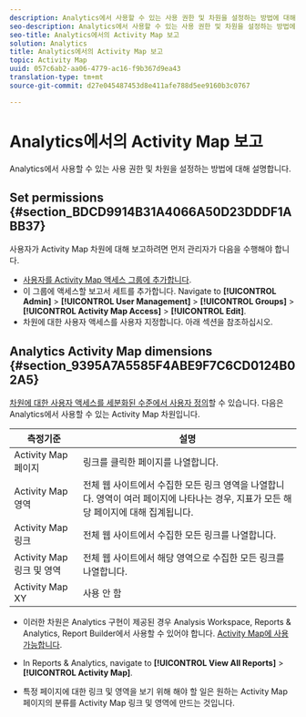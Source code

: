 ```yaml
---
description: Analytics에서 사용할 수 있는 사용 권한 및 차원을 설정하는 방법에 대해 설명합니다.
seo-description: Analytics에서 사용할 수 있는 사용 권한 및 차원을 설정하는 방법에 대해 설명합니다.
seo-title: Analytics에서의 Activity Map 보고
solution: Analytics
title: Analytics에서의 Activity Map 보고
topic: Activity Map
uuid: 057c6ab2-aa06-4779-ac16-f9b367d9ea43
translation-type: tm+mt
source-git-commit: d27e045487453d8e411afe788d5ee9160b3c0767

---
```



# Analytics에서의 Activity Map 보고

Analytics에서 사용할 수 있는 사용 권한 및 차원을 설정하는 방법에 대해 설명합니다.

## Set permissions {#section_BDCD9914B31A4066A50D23DDDF1ABB37}

사용자가 Activity Map 차원에 대해 보고하려면 먼저 관리자가 다음을 수행해야 합니다.

* [사용자를 Activity Map 액세스 그룹에 추가합니다](/help/analyze/activity-map/activitymap-getting-started/activitymap-getting-started-admins/activitymap-enable.md).
* 이 그룹에 액세스할 보고서 세트를 추가합니다. Navigate to **[!UICONTROL Admin]** &gt; **[!UICONTROL User Management]** &gt; **[!UICONTROL Groups]** &gt; **[!UICONTROL Activity Map Access]** &gt; **[!UICONTROL Edit]**.
* 차원에 대한 사용자 액세스를 사용자 지정합니다. 아래 섹션을 참조하십시오.

## Analytics Activity Map dimensions {#section_9395A7A5585F4ABE9F7C6CD0124B02A5}

[차원에 대한 사용자 액세스를 세분화된 수준에서 사용자 정의](https://marketing.adobe.com/resources/help/en_US/reference/groups-dimensions.html)할 수 있습니다. 다음은 Analytics에서 사용할 수 있는 Activity Map 차원입니다.

| 측정기준 | 설명 |
|---|---|
| Activity Map 페이지 | 링크를 클릭한 페이지를 나열합니다. |
| Activity Map 영역 | 전체 웹 사이트에서 수집한 모든 링크 영역을 나열합니다. 영역이 여러 페이지에 나타나는 경우, 지표가 모든 해당 페이지에 대해 집계됩니다. |
| Activity Map 링크 | 전체 웹 사이트에서 수집한 모든 링크를 나열합니다. |
| Activity Map 링크 및 영역 | 전체 웹 사이트에서 해당 영역으로 수집한 모든 링크를 나열합니다. |
| Activity Map XY | 사용 안 함 |

* 이러한 차원은 Analytics 구현이 제공된 경우 Analysis Workspace, Reports &amp; Analytics, Report Builder에서 사용할 수 있어야 합니다. [Activity Map에 사용 가능합니다](/help/analyze/activity-map/activitymap-getting-started/activitymap-getting-started-admins/activitymap-enable.md).
* In Reports &amp; Analytics, navigate to **[!UICONTROL View All Reports]** &gt; **[!UICONTROL Activity Map]**.

* 특정 페이지에 대한 링크 및 영역을 보기 위해 해야 할 일은 원하는 Activity Map 페이지의 분류를 Activity Map 링크 및 영역에 만드는 것입니다.

